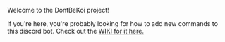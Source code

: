 Welcome to the DontBeKoi project!

If you're here, you're probably looking for how to add new commands to this discord bot. Check out the [WIKI for it here.](#Contribute)